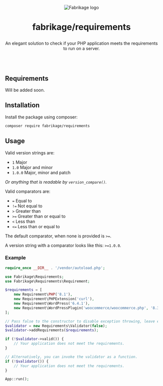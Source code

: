 <p align="center"><picture>
  <source media="(prefers-color-scheme: dark)" srcset="https://fabrikage.nl/assets/img/logo-alt.svg">
  <img alt="Fabrikage logo" src="https://fabrikage.nl/assets/img/logo.svg">
</picture></p>

# <p align="center">fabrikage/requirements</p>

<p align="center">An elegant solution to check if your PHP application meets the requirements to run on a server.</p>

\
&nbsp;

## Requirements

Will be added soon.

## Installation

Install the package using composer:

```bash
composer require fabrikage/requirements
```

## Usage

Valid version strings are:
- `1` Major
- `1.0` Major and minor
- `1.0.0` Major, minor and patch

*Or anything that is readable by `version_compare()`.*

Valid comparators are:
- `=` Equal to
- `!=` Not equal to
- `>` Greater than
- `>=` Greater than or equal to
- `<` Less than
- `<=` Less than or equal to

The default comparator, when none is provided is `>=`.

A version string with a comparator looks like this: `>=1.0.0`.

### Example

```php
require_once __DIR__ . '/vendor/autoload.php';

use Fabrikage\Requirements;
use Fabrikage\Requirements\Requirement;

$requirements = [
    new Requirement\PHP('8.1'),
    new Requirement\PHPExtension('curl'),
    new Requirement\WordPress('6.4.1'),
    new Requirement\WordPressPlugin('woocommerce/woocommerce.php', '8.3.1'),
];

// Pass false to the constructor to disable exception throwing, leave empty to enable.
$validator = new Requirements\Validator(false);
$validator->addRequirements($requirements);

if (!$validator->valid()) { 
    // Your application does not meet the requirements.
}

// Alternatively, you can invoke the validator as a function.
if (!$validator()) {
    // Your application does not meet the requirements.
}

App::run();
```